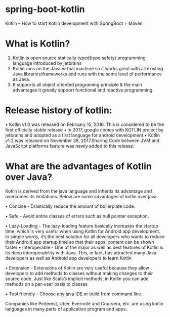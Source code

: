 # spring-boot-kotlin
Kotlin – How to start Kotlin development with SpringBoot + Maven
                    
# What is Kotlin?

1.	Kotlin is open source statically typed(type safety) programming language introduced by jetbrains 
2.	Kotlin runs on the Java virtual machine so it works great with all existing Java libraries/frameworks and runs with the same level of performance as Java.
3.	It supports all object oriented programing principle & the main advantages it greatly support functional and reactive programming

# Release history of kotlin:

•	Kotlin v1.0 was released on February 15, 2016. This is considered to be the first officially stable release 
•	in 2017, google comes with KOTLIN project by jetbrains and adopted as a first language for android development
•	Kotlin v1.2 was released on November 28, 2017.Sharing Code between JVM and JavaScript platforms feature was newly added to this release.

# What are the advantages of Kotlin over Java?

Kotlin is derived from the java language and inherits its advantage and overcomes its limitations. Below are some advantages of kotlin over java.

•	Concise - Drastically reduce the amount of boilerplate code.

•	Safe - Avoid entire classes of errors such as null pointer exception.

•	Lazy-Loading - The lazy-loading feature basically increases the startup time, which is very useful when using Kotlin for Android app development. In simple words, it’s the best solution for all developers who wants to reduce their Android app startup time so that their apps’ content can be shown faster
•	Interoperable - One of the major as well as best features of Kotlin is its deep interoperability with Java. This, in fact, has attracted many Java developers as well as Android app developers to learn Kotlin

•	Extension - Extensions of Kotlin are very useful because they allow developers to add methods to classes without making changes to their source code. Just like Scala’s implicit methods, in Kotlin you can add methods on a per-user basis to classes

•	Tool friendly - Choose any java IDE or build from command line.


Companies like Pinterest, Uber, Evernote and Coursera, etc. are using kotlin languages in many parts of application program and apps.

